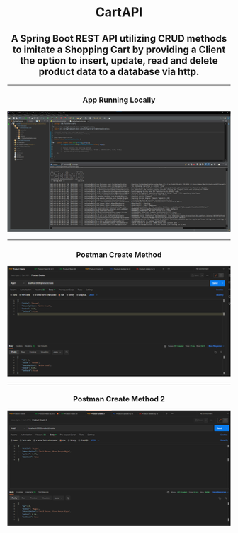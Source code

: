 # <center>CartAPI</center>
## <center>A Spring Boot REST API utilizing CRUD methods to imitate a Shopping Cart by providing a Client the option to insert, update, read and delete product data to a database via http.</center>

---
### <center>App Running Locally</center>
![Application Running Locally](/Screenshots/Application%20Running.png "Application Running Locally")

---

### <center>Postman Create Method</center>

![Postman Create Method](/Screenshots/Postman/Product%20Create.png)

---

### <center>Postman Create Method 2</center>

![Postman Create Method](/Screenshots/Postman/Product%20Create%202.png)